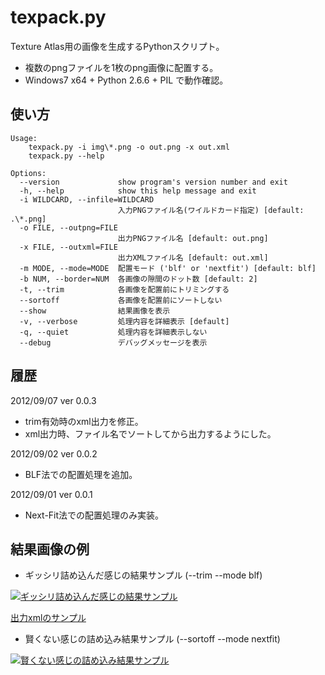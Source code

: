 # texpack.py

Texture Atlas用の画像を生成するPythonスクリプト。

* 複数のpngファイルを1枚のpng画像に配置する。
* Windows7 x64 + Python 2.6.6 + PIL で動作確認。

## 使い方

    Usage:
        texpack.py -i img\*.png -o out.png -x out.xml
        texpack.py --help
    
    Options:
      --version             show program's version number and exit
      -h, --help            show this help message and exit
      -i WILDCARD, --infile=WILDCARD
                            入力PNGファイル名(ワイルドカード指定) [default: .\*.png]
      -o FILE, --outpng=FILE
                            出力PNGファイル名 [default: out.png]
      -x FILE, --outxml=FILE
                            出力XMLファイル名 [default: out.xml]
      -m MODE, --mode=MODE  配置モード ('blf' or 'nextfit') [default: blf]
      -b NUM, --border=NUM  各画像の隙間のドット数 [default: 2]
      -t, --trim            各画像を配置前にトリミングする
      --sortoff             各画像を配置前にソートしない
      --show                結果画像を表示
      -v, --verbose         処理内容を詳細表示 [default]
      -q, --quiet           処理内容を詳細表示しない
      --debug               デバッグメッセージを表示

## 履歴

2012/09/07 ver 0.0.3

* trim有効時のxml出力を修正。
* xml出力時、ファイル名でソートしてから出力するようにした。

2012/09/02 ver 0.0.2

* BLF法での配置処理を追加。

2012/09/01 ver 0.0.1

* Next-Fit法での配置処理のみ実装。

## 結果画像の例

* ギッシリ詰め込んだ感じの結果サンプル (--trim --mode blf)

[![ギッシリ詰め込んだ感じの結果サンプル](https://dl.dropbox.com/u/84075965/screenshot/texpack/out2.png)](https://dl.dropbox.com/u/84075965/screenshot/texpack/out2.png)

[出力xmlのサンプル](https://dl.dropbox.com/u/84075965/screenshot/texpack/out2.xml)

* 賢くない感じの詰め込み結果サンプル (--sortoff --mode nextfit)

[![賢くない感じの詰め込み結果サンプル](https://dl.dropbox.com/u/84075965/screenshot/texpack/out1.png)](https://dl.dropbox.com/u/84075965/screenshot/texpack/out1.png)

